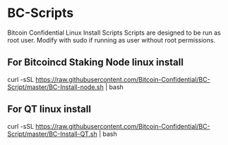 # BC-Scripts
Bitcoin Confidential Linux Install Scripts
Scripts are designed to be run as root user.  Modify with sudo if running as user without root permissions.

## For Bitcoincd Staking Node linux install  
curl -sSL https://raw.githubusercontent.com/Bitcoin-Confidential/BC-Script/master/BC-Install-node.sh | bash

## For QT linux install  
curl -sSL https://raw.githubusercontent.com/Bitcoin-Confidential/BC-Script/master/BC-Install-QT.sh | bash

